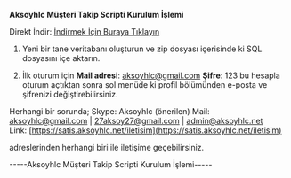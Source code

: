 **Aksoyhlc Müşteri Takip Scripti Kurulum İşlemi**

Direkt İndir: [İndirmek İçin Buraya Tıklayın](https://satis.aksoyhlc.net/urun/aksoyhlc-musteri-takip-scripti)

1.  Yeni bir tane veritabanı oluşturun ve zip dosyası içerisinde ki SQL dosyasını içe aktarın.
    
2.  İlk oturum için **Mail adresi**:  [aksoyhlc@gmail.com](mailto:aksoyhlc@gmail.com)  **Şifre**: 123 bu hesapla oturum açtıktan sonra sol menüde ki profil bölümünden e-posta ve şifrenizi değiştirebilirsiniz.
    
 
Herhangi bir sorunda; Skype: Aksoyhlc (önerilen) 
Mail:  [aksoyhlc@gmail.com](mailto:aksoyhlc@gmail.com)  |  [27aksoy27@gmail.com](mailto:27aksoy27@gmail.com)  |  [admin@aksoyhlc.net](mailto:admin@aksoyhlc.net)  
Link:  [https://satis.aksoyhlc.net/iletisim](https://satis.aksoyhlc.net/iletisim)

adreslerinden herhangi biri ile iletişime geçebilirsiniz.

-----Aksoyhlc Müşteri Takip Scripti Kurulum İşlemi-----

